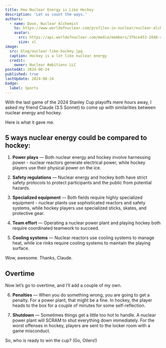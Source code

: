 ```yaml
---
title: How Nuclear Energy is Like Hockey
description: 'Let us count the ways.'
authors:
  - name: Dave, Nuclear Alchemist
    to: https://www.worldofnuclear.com/profiles-in-nuclear/nuclear-alchemist
    avatar:
      src: https://api.worldofnuclear.com/media/members/3f6ce453-2848-4627-b9c4-6505bed13c96/avatar.jpeg
      size: xl
image:
  src: blog/nuclear-like-hockey.jpg
  caption: Hockey is a lot like nuclear energy
  credit:
    owner: Nuclear Ambitions LLC
postedAt: 2024-06-24
published: true
lastUpdate: 2024-06-24
badge:
  label: Sports
---
```


With the last game of the 2024 Stanley Cup playoffs mere hours away, I asked my friend Claude (3.5 Sonnet) to come up with similarities between nuclear energy and hockey.

Here is what it gave me.

## 5 ways nuclear energy could be compared to hockey:

1. **Power plays** &mdash; Both nuclear energy and hockey involve harnessing power - nuclear reactors generate electrical power, while hockey players use their physical power on the ice.

2. **Safety regulations** &mdash; Nuclear energy and hockey both have strict safety protocols to protect participants and the public from potential hazards.

3. **Specialized equipment** &mdash; Both fields require highly specialized equipment - nuclear plants use sophisticated reactors and safety systems, while hockey players use specialized sticks, skates, and protective gear.

4. **Team effort** &mdash; Operating a nuclear power plant and playing hockey both require coordinated teamwork to succeed.

5. **Cooling systems** &mdash; Nuclear reactors use cooling systems to manage heat, while ice rinks require cooling systems to maintain the playing surface.

Wow, awesome. Thanks, Claude.

## Overtime

Now let’s go to overtime, and I’ll add a couple of my own.

6. **Penalties** &mdash; When you do something wrong, you are going to get a penalty. For a power plant, that might be a fine. In hockey, the player heads to the box for a couple of minutes for some self-reflection.

7. **Shutdown** &mdash; Sometimes things get a little too hot to handle. A nuclear power plant will SCRAM to shut everything down immediately. For the worst offenses in hockey, players are sent to the locker room with a game misconduct.

So, who is ready to win the cup? (Go, Oilers!)
